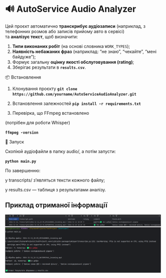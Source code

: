 # 🔊 AutoService Audio Analyzer

Цей проєкт автоматично **транскрибує аудіозаписи** (наприклад, з телефонних розмов або записів прийому авто в сервісі)  
та **аналізує текст**, щоб визначити:
1. **Типи виконаних робіт** (на основі словника `WORK_TYPES`);
2. **Наявність небажаних фраз** (наприклад: “не знаю”, “чекайте”, “мені байдуже”);
3. Формує загальну **оцінку якості обслуговування (rating)**;
4. Зберігає результати в **`results.csv`**.


📦 Встановлення
1. Клонування проєкту 
**`git clone https://github.com/yourname/AutoServiceAudioAnalyzer.git`**

2. Встановлення залежностей
**`pip install -r requirements.txt`**

3. Перевірка, що FFmpeg встановлено

(потрібен для роботи Whisper)

**`ffmpeg -version`**

🚀 Запуск

Скопіюй аудіофайли в папку audio/, а потім запусти:

**`python main.py`**


По завершенню:

у transcripts/ з’являться тексти кожного файлу;

у results.csv — таблиця з результатами аналізу.

## Приклад отриманої інформації
![img.png](img.png)
![img_1.png](img_1.png)